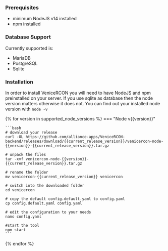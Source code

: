 ### Prerequisites

* minimum NodeJS v14 installed
* npm installed

### Database Support

Currently supported is:

  * MariaDB
  * PostgreSQL
  * Sqlite

### Installation

In order to install VeniceRCON you will need to have NodeJS and npm preinstalled on your server.
If you use sqlite as database then the node version matters otherwise it does not. You can find out your installed node version with `node -v`

{% for version in supported_node_versions %}
=== "Node v{{version}}"

    ```bash
    # download your release
    curl -OL https://github.com/alliance-apps/VeniceRCON-backend/releases/download/{{current_release_version}}/venicercon-node-{{version}}-{{current_release_version}}.tar.gz

    # unpack the files
    tar -xvf venicercon-node-{{version}}-{{current_release_version}}.tar.gz
    
    # rename the folder
    mv venicercon-{{current_release_version}} venicercon

    # switch into the downloaded folder
    cd venicercon

    # copy the default config.default.yaml to config.yaml
    cp config.default.yaml config.yaml

    # edit the configuration to your needs
    nano config.yaml

    #start the tool
    npm start
    ```

{% endfor %}